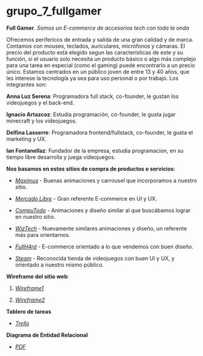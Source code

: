 # grupo_7_fullgamer
**Full Gamer**.
*Somos un E-commerce de accesorios tech con toda la onda* 

Ofrecemos perifericos de entrada y salida de una gran calidad y de marca. Contamos con mouses, teclados, auriculares, micrófonos y cámaras. El precio del producto está elegido segun las características de este y su función, si el usuario solo necesita un producto básico o algo más complejo para una tarea en especial (como el gaming) puede encontrarlo a un precio único.
Estamos centrados en un público joven de entre 13 y 40 años, que les interese la tecnología ya sea para uso personal o por trabajo.
Los integrantes son:

**Anna Luz Serena**: Programadora full stack, co-founder, le gustan los videojuegos y el back-end.

**Ignacio Artazcoz**: Estudia programación, co-founder, le gusta jugar minecraft y los videojuegos.

**Delfina Lasserre**: Programadora frontend/fullstack, co-founder, le gusta el marketing y UX.

**Ian Fontanellaz**: Fundador de la empresa, estudia programacion, en su tiempo libre desarrolla y juega videojuegos.

**Nos basamos en estos sitios de compra de productos o servicios**:

- [*Maximus*](https://www.maximus.com.ar/) - Buenas animaciones y carrousel que incorporamos a nuestro sitio.

- [*Mercado Libre*](https://www.mercadolibre.com.ar/) - Gran referente E-commerce en UI y UX.

- [*CompuTodo*](https://www.computodo.com.ar/) - Animaciones y diseño similar al que buscábamos lograr en nuestro sitio.

- [*WizTech*](https://wiztech.com.ar/) - Nuevamente similares animaciones y diseño, un referente más para orientarnos.

- [*FullH4rd*](https://www.fullh4rd.com.ar/) - E-commerce orientado a lo que vendemos con buen diseño.

- [*Steam*](https://store.steampowered.com/) - Reconocida tienda de videojuegos con buen UI y UX, y orientado a nuestro mismo público.

**Wireframe del sitio web**:

1. [*Wireframe1*](https://shortest.link/u6p)

2. [*Wireframe2*](https://shortest.link/u6r)

**Tablero de tareas**

- [*Trello*](https://trello.com/b/9wRp600Y/kanban-grupo-7)

**Diagrama de Entidad Relacional**

- [*PDF*](https://drive.google.com/file/d/1DwImU3Hw6VAWcCMtoWUFMHI8BXoaXfUp/view?usp=sharing)

